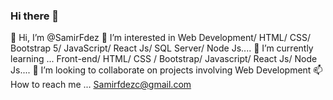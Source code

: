### Hi there 👋

👋 Hi, I’m @SamirFdez
👀 I’m interested in Web Development/ HTML/ CSS/ Bootstrap 5/ JavaScript/ React Js/ SQL Server/ Node Js....
🌱 I’m currently learning ... Front-end/ HTML/ CSS / Bootstrap/ Javascript/ React Js/ Node Js....
💞️ I’m looking to collaborate on projects involving Web Development
📫 How to reach me ... Samirfdezc@gmail.com

<!--
**SamirFdez/SamirFdez** is a ✨ _special_ ✨ repository because its `README.md` (this file) appears on your GitHub profile.

Here are some ideas to get you started:

- 🔭 I’m currently working on ...
- 🌱 I’m currently learning ...
- 👯 I’m looking to collaborate on ...
- 🤔 I’m looking for help with ...
- 💬 Ask me about ...
- 📫 How to reach me: ...
- 😄 Pronouns: ...
- ⚡ Fun fact: ...
-->

